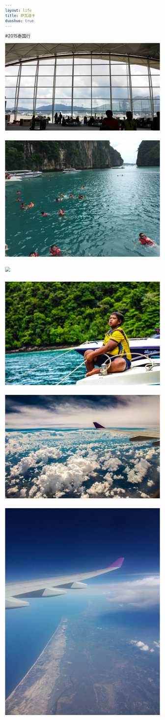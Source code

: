 ```yaml
---
layout: life
title: 萨瓦迪卡
duoshuo: true
---
```


#2015泰国行

![](/image/sawa/1.jpg)
##
![](/image/sawa/2.jpg)
##
![](/image/sawa/3.jpg)
##
![](/image/sawa/4.jpg)
##
![](/image/sawa/5.jpg)
##
![](/image/sawa/6.jpg)